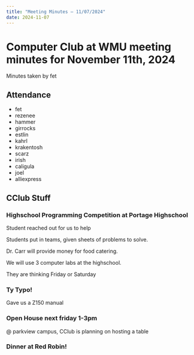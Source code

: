 ```yaml
---
title: "Meeting Minutes – 11/07/2024"
date: 2024-11-07
---
```

# Computer Club at WMU meeting minutes for November 11th, 2024
Minutes taken by fet



## Attendance
* fet
* rezenee
* hammer
* girrocks
* estlin
* kahrl
* krakentosh
* scarz
* irish
* caligula
* joel
* alliexpress


## CClub Stuff
### Highschool Programming Competition at Portage Highschool
Student reached out for us to help

Students put in teams, given sheets of problems to solve.

Dr. Carr will provide money for food catering.

We will use 3 computer labs at the highschool.

They are thinking Friday or Saturday

### Ty Typo!

Gave us a Z150 manual

### Open House next friday 1-3pm
@ parkview campus, CClub is planning on hosting a table

### Dinner at Red Robin!


